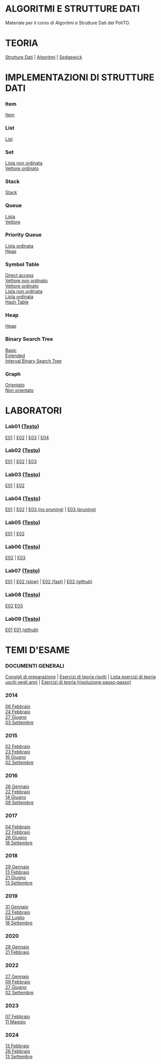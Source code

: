 # ALGORITMI E STRUTTURE DATI
 Materiale per il corso di Algoritmi e Strutture Dati del PoliTO. 

# TEORIA
 [Strutture Dati](https://github.com/giacomodandolo/Algoritmi_e_Strutture_Dati/tree/main/Programmazione) | 
 [Algoritmi](https://github.com/giacomodandolo/Algoritmi_e_Strutture_Dati/tree/main/Teoria) | 
 [Sedgewick](https://github.com/giacomodandolo/Algoritmi_e_Strutture_Dati/tree/main/Sedgewick)

# IMPLEMENTAZIONI DI STRUTTURE DATI

### Item
 [Item](https://github.com/giacomodandolo/Algoritmi_e_Strutture_Dati/tree/main/Strutture_Dati/Item)

### List
 [List](https://github.com/giacomodandolo/Algoritmi_e_Strutture_Dati/tree/main/Strutture_Dati/List)

### Set
 [Lista non ordinata](https://github.com/giacomodandolo/Algoritmi_e_Strutture_Dati/tree/main/Strutture_Dati/Set/Lista_non_ordinata) </br>
 [Vettore ordinato](https://github.com/giacomodandolo/Algoritmi_e_Strutture_Dati/tree/main/Strutture_Dati/Set/Vettore_ordinato)

### Stack
 [Stack](https://github.com/giacomodandolo/Algoritmi_e_Strutture_Dati/tree/main/Strutture_Dati/Stack) 

### Queue
 [Lista](https://github.com/giacomodandolo/Algoritmi_e_Strutture_Dati/tree/main/Strutture_Dati/Queue/Lista)  </br>
 [Vettore](https://github.com/giacomodandolo/Algoritmi_e_Strutture_Dati/tree/main/Strutture_Dati/Queue/Vettore)

### Priority Queue
 [Lista ordinata](https://github.com/giacomodandolo/Algoritmi_e_Strutture_Dati/tree/main/Strutture_Dati/Priority_Queue/Lista_ordinata) </br>
 [Heap](https://github.com/giacomodandolo/Algoritmi_e_Strutture_Dati/tree/main/Strutture_Dati/Priority_Queue/Heap)

### Symbol Table
 [Direct access](https://github.com/giacomodandolo/Algoritmi_e_Strutture_Dati/tree/main/Strutture_Dati/Symbol_Table/Direct_Access) </br>
 [Vettore non ordinato](https://github.com/giacomodandolo/Algoritmi_e_Strutture_Dati/tree/main/Strutture_Dati/Symbol_Table/Vettore_non_ordinato) </br>
 [Vettore ordinato](https://github.com/giacomodandolo/Algoritmi_e_Strutture_Dati/tree/main/Strutture_Dati/Symbol_Table/Vettore_ordinato) </br>
 [Lista non ordinata](https://github.com/giacomodandolo/Algoritmi_e_Strutture_Dati/tree/main/Strutture_Dati/Symbol_Table/Lista_non_ordinata) </br>
 [Lista ordinata](https://github.com/giacomodandolo/Algoritmi_e_Strutture_Dati/tree/main/Strutture_Dati/Symbol_Table/Lista_non_ordinata) </br>
 [Hash Table](https://github.com/giacomodandolo/Algoritmi_e_Strutture_Dati/tree/main/Strutture_Dati/Hash_Table)

### Heap
 [Heap](https://github.com/giacomodandolo/Algoritmi_e_Strutture_Dati/tree/main/Strutture_Dati/Heap)
 
### Binary Search Tree
 [Basic](https://github.com/giacomodandolo/Algoritmi_e_Strutture_Dati/tree/main/Strutture_Dati/Binary_Search_Tree/Basic) <br/>
 [Extended](https://github.com/giacomodandolo/Algoritmi_e_Strutture_Dati/tree/main/Strutture_Dati/Binary_Search_Tree/Extended) <br/>
 [Interval Binary Search Tree](https://github.com/giacomodandolo/Algoritmi_e_Strutture_Dati/tree/main/Strutture_Dati/Binary_Search_Tree/Interval_Binary_Search_Tree)

 ### Graph
 [Orientato](https://github.com/giacomodandolo/Algoritmi_e_Strutture_Dati/tree/main/Strutture_Dati/Graph/Oriented) <br/>
 [Non orientato](https://github.com/giacomodandolo/Algoritmi_e_Strutture_Dati/tree/main/Strutture_Dati/Graph/Not_Oriented) 
 
# LABORATORI

### Lab01 ([Testo](https://github.com/giacomodandolo/Algoritmi_e_Strutture_Dati/blob/main/Laboratori/Lab01.pdf))
 [E01](https://github.com/giacomodandolo/Algoritmi_e_Strutture_Dati/tree/main/Laboratori/s296525_1/L01/E01) |
 [E02](https://github.com/giacomodandolo/Algoritmi_e_Strutture_Dati/tree/main/Laboratori/s296525_1/L01/E02) |
 [E03](https://github.com/giacomodandolo/Algoritmi_e_Strutture_Dati/tree/main/Laboratori/s296525_1/L01/E03) |
 [E04](https://github.com/giacomodandolo/Algoritmi_e_Strutture_Dati/tree/main/Laboratori/s296525_1/L01/E04)

### Lab02 ([Testo](https://github.com/giacomodandolo/Algoritmi_e_Strutture_Dati/blob/main/Laboratori/Lab02.pdf))
 [E01](https://github.com/giacomodandolo/Algoritmi_e_Strutture_Dati/tree/main/Laboratori/Esercizi/Lab02/E01) |
 [E02](https://github.com/giacomodandolo/Algoritmi_e_Strutture_Dati/tree/main/Laboratori/Esercizi/Lab02/E02) |
 [E03](https://github.com/giacomodandolo/Algoritmi_e_Strutture_Dati/tree/main/Laboratori/s296525_1/L02/E03)

### Lab03 ([Testo](https://github.com/giacomodandolo/Algoritmi_e_Strutture_Dati/blob/main/Laboratori/Lab03.pdf))
 [E01](https://github.com/giacomodandolo/Algoritmi_e_Strutture_Dati/tree/main/Laboratori/Esercizi/Lab03/E01) |
 [E02](https://github.com/giacomodandolo/Algoritmi_e_Strutture_Dati/tree/main/Laboratori/Esercizi/Lab03/E02)

### Lab04 ([Testo](https://github.com/giacomodandolo/Algoritmi_e_Strutture_Dati/blob/main/Laboratori/Lab04.pdf))
 [E01](https://github.com/giacomodandolo/Algoritmi_e_Strutture_Dati/tree/main/Laboratori/Esercizi/Lab04/E01) |
 [E02](https://github.com/giacomodandolo/Algoritmi_e_Strutture_Dati/tree/main/Laboratori/Esercizi/Lab04/E02) |
 [E03 (no pruning)](https://github.com/giacomodandolo/Algoritmi_e_Strutture_Dati/tree/main/Laboratori/Esercizi/Lab04/E03_no_pruning) |
 [E03 (pruning)](https://github.com/giacomodandolo/Algoritmi_e_Strutture_Dati/tree/main/Laboratori/Esercizi/Lab04/E03_pruning)

### Lab05 ([Testo](https://github.com/giacomodandolo/Algoritmi_e_Strutture_Dati/blob/main/Laboratori/Lab05.pdf))
 [E01](https://github.com/giacomodandolo/Algoritmi_e_Strutture_Dati/tree/main/Laboratori/Esercizi/Lab05/E01) |
 [E02](https://github.com/giacomodandolo/Algoritmi_e_Strutture_Dati/tree/main/Laboratori/s296525_2/L05/E02)

### Lab06 ([Testo](https://github.com/giacomodandolo/Algoritmi_e_Strutture_Dati/blob/main/Laboratori/Lab06.pdf))
 [E02](https://github.com/giacomodandolo/Algoritmi_e_Strutture_Dati/tree/main/Laboratori/Esercizi/Lab06/E02) |
 [E03](https://github.com/giacomodandolo/Algoritmi_e_Strutture_Dati/tree/main/Laboratori/s296525_2/L06/E03)

### Lab07 ([Testo](https://github.com/giacomodandolo/Algoritmi_e_Strutture_Dati/blob/main/Laboratori/Lab07.pdf))
 [E01](https://github.com/giacomodandolo/Algoritmi_e_Strutture_Dati/tree/main/Laboratori/s296525_3/L07/E01) |
 [E02 (slow)](https://github.com/giacomodandolo/Algoritmi_e_Strutture_Dati/tree/main/Laboratori/Esercizi/Lab07/E02_slow) |
 [E02 (fast)](https://github.com/giacomodandolo/Algoritmi_e_Strutture_Dati/tree/main/Laboratori/Esercizi/Lab07/E02_fast) |
 [E02 (github)](https://github.com/giacomodandolo/Algoritmi_e_Strutture_Dati/tree/main/Laboratori/Esercizi/Lab07/E02_github)

### Lab08 ([Testo](https://github.com/giacomodandolo/Algoritmi_e_Strutture_Dati/blob/main/Laboratori/Lab08.pdf))
 [E02](https://github.com/giacomodandolo/Algoritmi_e_Strutture_Dati/tree/main/Laboratori/Esercizi/Lab08/E02)
 [E03](https://github.com/giacomodandolo/Algoritmi_e_Strutture_Dati/tree/main/Laboratori/Esercizi/Lab08/E03)

### Lab09 ([Testo](https://github.com/giacomodandolo/Algoritmi_e_Strutture_Dati/blob/main/Laboratori/Lab09.pdf))

 [E01](https://github.com/giacomodandolo/Algoritmi_e_Strutture_Dati/tree/main/Laboratori/Esercizi/Lab09/E01)
 [E01 (github)](https://github.com/giacomodandolo/Algoritmi_e_Strutture_Dati/tree/main/Laboratori/Esercizi/Lab09/E01_github)
 
# TEMI D'ESAME

### DOCUMENTI GENERALI
 [Consigli di preparazione](https://github.com/giacomodandolo/Algoritmi_e_Strutture_Dati/tree/main/Esame/Documenti/Consigli_Preparazione.pdf) |
 [Esercizi di teoria risolti](https://github.com/giacomodandolo/Algoritmi_e_Strutture_Dati/tree/main/Esame/Documenti/Teoria_Risolti.pdf) | 
 [Lista esercizi di teoria usciti negli anni](https://github.com/giacomodandolo/Algoritmi_e_Strutture_Dati/tree/main/Esame/Documenti/Raccolta_Esercizi.txt) |
 [Esercizi di teoria (risoluzione passo-passo)](https://github.com/giacomodandolo/Algoritmi_e_Strutture_Dati/tree/main/Esame/Documenti/Esercizi_di_teoria.pdf)

### 2014
 [06 Febbraio](https://github.com/giacomodandolo/Algoritmi_e_Strutture_Dati/tree/main/Esame/Temi_Esame/2014_02_06.pdf) <br/>
 [24 Febbraio](https://github.com/giacomodandolo/Algoritmi_e_Strutture_Dati/tree/main/Esame/Temi_Esame/2014_02_24.pdf) <br/>
 [27 Giugno](https://github.com/giacomodandolo/Algoritmi_e_Strutture_Dati/tree/main/Esame/Temi_Esame/2014_06_27.pdf) <br/>
 [03 Settembre](https://github.com/giacomodandolo/Algoritmi_e_Strutture_Dati/tree/main/Esame/Temi_Esame/2014_09_03.pdf)
 
### 2015
 [02 Febbraio](https://github.com/giacomodandolo/Algoritmi_e_Strutture_Dati/tree/main/Esame/Temi_Esame/2015_02_02.pdf) <br/>
 [23 Febbraio](https://github.com/giacomodandolo/Algoritmi_e_Strutture_Dati/tree/main/Esame/Temi_Esame/2015_02_23.pdf) <br/>
 [16 Giugno](https://github.com/giacomodandolo/Algoritmi_e_Strutture_Dati/tree/main/Esame/Temi_Esame/2015_06_16.pdf) <br/>
 [02 Settembre](https://github.com/giacomodandolo/Algoritmi_e_Strutture_Dati/tree/main/Esame/Temi_Esame/2015_09_02.pdf)
 
### 2016
 [26 Gennaio](https://github.com/giacomodandolo/Algoritmi_e_Strutture_Dati/tree/main/Esame/Temi_Esame/2016_01_26.pdf) <br/>
 [22 Febbraio](https://github.com/giacomodandolo/Algoritmi_e_Strutture_Dati/tree/main/Esame/Temi_Esame/2016_02_22.pdf) <br/>
 [14 Giugno](https://github.com/giacomodandolo/Algoritmi_e_Strutture_Dati/tree/main/Esame/Temi_Esame/2016_06_14.pdf) <br/>
 [09 Settembre](https://github.com/giacomodandolo/Algoritmi_e_Strutture_Dati/tree/main/Esame/Temi_Esame/2016_09_09.pdf)
 
### 2017
 [04 Febbraio](https://github.com/giacomodandolo/Algoritmi_e_Strutture_Dati/tree/main/Esame/Temi_Esame/2017_02_04.pdf) <br/>
 [22 Febbraio](https://github.com/giacomodandolo/Algoritmi_e_Strutture_Dati/tree/main/Esame/Temi_Esame/2017_02_22.pdf) <br/>
 [26 Giugno](https://github.com/giacomodandolo/Algoritmi_e_Strutture_Dati/tree/main/Esame/Temi_Esame/2017_06_26.pdf) <br/>
 [18 Settembre](https://github.com/giacomodandolo/Algoritmi_e_Strutture_Dati/tree/main/Esame/Temi_Esame/2017_09_18.pdf)
 
### 2018
 [29 Gennaio](https://github.com/giacomodandolo/Algoritmi_e_Strutture_Dati/tree/main/Esame/Temi_Esame/2018_01_29.pdf) <br/>
 [13 Febbraio](https://github.com/giacomodandolo/Algoritmi_e_Strutture_Dati/tree/main/Esame/Temi_Esame/2018_02_13.pdf) <br/>
 [21 Giugno](https://github.com/giacomodandolo/Algoritmi_e_Strutture_Dati/tree/main/Esame/Temi_Esame/2018_06_21.pdf) <br/>
 [13 Settembre](https://github.com/giacomodandolo/Algoritmi_e_Strutture_Dati/tree/main/Esame/Temi_Esame/2018_09_13.pdf)
 
### 2019
 [31 Gennaio](https://github.com/giacomodandolo/Algoritmi_e_Strutture_Dati/tree/main/Esame/Temi_Esame/2019_01_31.pdf) <br/>
 [22 Febbraio](https://github.com/giacomodandolo/Algoritmi_e_Strutture_Dati/tree/main/Esame/Temi_Esame/2019_02_22.pdf) <br/>
 [02 Luglio](https://github.com/giacomodandolo/Algoritmi_e_Strutture_Dati/tree/main/Esame/Temi_Esame/2019_07_02.pdf) <br/>
 [18 Settembre](https://github.com/giacomodandolo/Algoritmi_e_Strutture_Dati/tree/main/Esame/Temi_Esame/2019_09_18.pdf)
 
### 2020
 [28 Gennaio](https://github.com/giacomodandolo/Algoritmi_e_Strutture_Dati/tree/main/Esame/Temi_Esame/2020_01_28.pdf) <br/>
 [21 Febbraio](https://github.com/giacomodandolo/Algoritmi_e_Strutture_Dati/tree/main/Esame/Temi_Esame/2020_02_21.pdf) 
 
### 2022
 [27 Gennaio](https://github.com/giacomodandolo/Algoritmi_e_Strutture_Dati/tree/main/Esame/Temi_Esame/2022_01_27.pdf) <br/>
 [09 Febbraio](https://github.com/giacomodandolo/Algoritmi_e_Strutture_Dati/tree/main/Esame/Temi_Esame/2022_02_09.pdf) <br/>
 [27 Giugno](https://github.com/giacomodandolo/Algoritmi_e_Strutture_Dati/tree/main/Esame/Temi_Esame/2022_06_27.pdf) <br/>
 [02 Settembre](https://github.com/giacomodandolo/Algoritmi_e_Strutture_Dati/tree/main/Esame/Temi_Esame/2022_09_02.pdf)
 
### 2023
 [07 Febbraio](https://github.com/giacomodandolo/Algoritmi_e_Strutture_Dati/tree/main/Esame/Temi_Esame/2023_02_07.pdf) <br/>
 [11 Maggio](https://github.com/giacomodandolo/Algoritmi_e_Strutture_Dati/tree/main/Esame/Temi_Esame/2023_05_11.pdf)
 
### 2024
 [13 Febbraio](https://github.com/giacomodandolo/Algoritmi_e_Strutture_Dati/tree/main/Esame/Temi_Esame/2024_02_13.pdf) <br/>
 [26 Febbraio](https://github.com/giacomodandolo/Algoritmi_e_Strutture_Dati/tree/main/Esame/Temi_Esame/2024_02_26.pdf) <br/>
 [13 Settembre](https://github.com/giacomodandolo/Algoritmi_e_Strutture_Dati/tree/main/Esame/Temi_Esame/2024_09_13.pdf)


